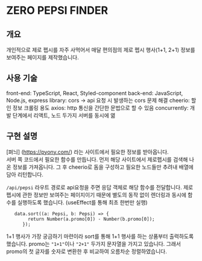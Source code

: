 # ZERO PEPSI FINDER

## 개요

개인적으로 제로 펩시를 자주 사먹어서 매달 편의점의 제로 펩시 행사(1+1, 2+1) 정보를 보여주는 페이지를 제작했습니다.

## 사용 기술

front-end: TypeScript, React, Styled-component
back-end: JavaScript, Node.js, express
library:
cors -> api 요청 시 발생하는 cors 문제 해결
cheerio: 할인 정보 크롤링 용도
axios: http 통신을 간단한 문법으로 할 수 있음
concurrently: 개발 단계에서 리액트, 노드 두가지 서버를 동시에 엶

## 구현 설명

[펴늬] (https://pyony.com/) 라는 사이트에서 필요한 정보를 받아옵니다.  
서버 쪽 코드에서 필요한 함수를 만듭니다. 먼저 해당 사이트에서 제로펩시를 검색해 나온 정보를 가져옵니다. 그 후 cheerio로 돔을 구성하고 필요한 노드들만 추려내 배열에 담아 리턴합니다.

`/api/pepsi` 라우트 경로로 api요청을 주면 응답 객체로 해당 함수를 전달합니다.
제로 펩시에 관한 정보만 보여주는 페이지이기 때문에 별도의 동작 없이 렌더링과 동시에 함수를 실행하도록 했습니다. (useEffect를 통해 최초 한번만 실행)

```
   data.sort((a: Pepsi, b: Pepsi) => {
        return Number(a.promo[0]) - Number(b.promo[0]);
      });
```

1+1 행사가 가장 궁금하기 마련이라 sort를 통해 1+1 행사를 하는 상품부터 출력하도록 했습니다. promo는 `"1+1"`이나 `"2+1"` 두가지 문자열을 가지고 있습니다. 그래서 promo의 첫 글자를 숫자로 변환한 후 비교하여 오름차순 정렬하였습니다.
